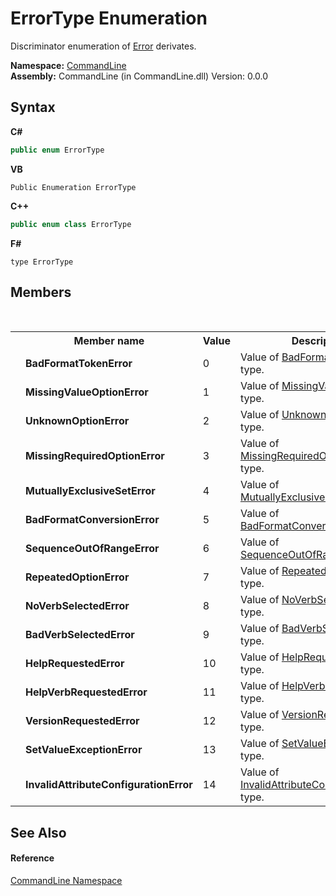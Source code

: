 # ErrorType Enumeration
 

Discriminator enumeration of <a href="T_CommandLine_Error">Error</a> derivates.

**Namespace:**&nbsp;<a href="N_CommandLine">CommandLine</a><br />**Assembly:**&nbsp;CommandLine (in CommandLine.dll) Version: 0.0.0

## Syntax

**C#**<br />
``` C#
public enum ErrorType
```

**VB**<br />
``` VB
Public Enumeration ErrorType
```

**C++**<br />
``` C++
public enum class ErrorType
```

**F#**<br />
``` F#
type ErrorType
```


## Members
&nbsp;<table><tr><th></th><th>Member name</th><th>Value</th><th>Description</th></tr><tr><td /><td target="F:CommandLine.ErrorType.BadFormatTokenError">**BadFormatTokenError**</td><td>0</td><td>Value of <a href="T_CommandLine_BadFormatTokenError">BadFormatTokenError</a> type.</td></tr><tr><td /><td target="F:CommandLine.ErrorType.MissingValueOptionError">**MissingValueOptionError**</td><td>1</td><td>Value of <a href="T_CommandLine_MissingValueOptionError">MissingValueOptionError</a> type.</td></tr><tr><td /><td target="F:CommandLine.ErrorType.UnknownOptionError">**UnknownOptionError**</td><td>2</td><td>Value of <a href="T_CommandLine_UnknownOptionError">UnknownOptionError</a> type.</td></tr><tr><td /><td target="F:CommandLine.ErrorType.MissingRequiredOptionError">**MissingRequiredOptionError**</td><td>3</td><td>Value of <a href="T_CommandLine_MissingRequiredOptionError">MissingRequiredOptionError</a> type.</td></tr><tr><td /><td target="F:CommandLine.ErrorType.MutuallyExclusiveSetError">**MutuallyExclusiveSetError**</td><td>4</td><td>Value of <a href="T_CommandLine_MutuallyExclusiveSetError">MutuallyExclusiveSetError</a> type.</td></tr><tr><td /><td target="F:CommandLine.ErrorType.BadFormatConversionError">**BadFormatConversionError**</td><td>5</td><td>Value of <a href="T_CommandLine_BadFormatConversionError">BadFormatConversionError</a> type.</td></tr><tr><td /><td target="F:CommandLine.ErrorType.SequenceOutOfRangeError">**SequenceOutOfRangeError**</td><td>6</td><td>Value of <a href="T_CommandLine_SequenceOutOfRangeError">SequenceOutOfRangeError</a> type.</td></tr><tr><td /><td target="F:CommandLine.ErrorType.RepeatedOptionError">**RepeatedOptionError**</td><td>7</td><td>Value of <a href="T_CommandLine_RepeatedOptionError">RepeatedOptionError</a> type.</td></tr><tr><td /><td target="F:CommandLine.ErrorType.NoVerbSelectedError">**NoVerbSelectedError**</td><td>8</td><td>Value of <a href="T_CommandLine_NoVerbSelectedError">NoVerbSelectedError</a> type.</td></tr><tr><td /><td target="F:CommandLine.ErrorType.BadVerbSelectedError">**BadVerbSelectedError**</td><td>9</td><td>Value of <a href="T_CommandLine_BadVerbSelectedError">BadVerbSelectedError</a> type.</td></tr><tr><td /><td target="F:CommandLine.ErrorType.HelpRequestedError">**HelpRequestedError**</td><td>10</td><td>Value of <a href="T_CommandLine_HelpRequestedError">HelpRequestedError</a> type.</td></tr><tr><td /><td target="F:CommandLine.ErrorType.HelpVerbRequestedError">**HelpVerbRequestedError**</td><td>11</td><td>Value of <a href="T_CommandLine_HelpVerbRequestedError">HelpVerbRequestedError</a> type.</td></tr><tr><td /><td target="F:CommandLine.ErrorType.VersionRequestedError">**VersionRequestedError**</td><td>12</td><td>Value of <a href="T_CommandLine_VersionRequestedError">VersionRequestedError</a> type.</td></tr><tr><td /><td target="F:CommandLine.ErrorType.SetValueExceptionError">**SetValueExceptionError**</td><td>13</td><td>Value of <a href="T_CommandLine_SetValueExceptionError">SetValueExceptionError</a> type.</td></tr><tr><td /><td target="F:CommandLine.ErrorType.InvalidAttributeConfigurationError">**InvalidAttributeConfigurationError**</td><td>14</td><td>Value of <a href="T_CommandLine_InvalidAttributeConfigurationError">InvalidAttributeConfigurationError</a> type.</td></tr></table>

## See Also


#### Reference
<a href="N_CommandLine">CommandLine Namespace</a><br />
